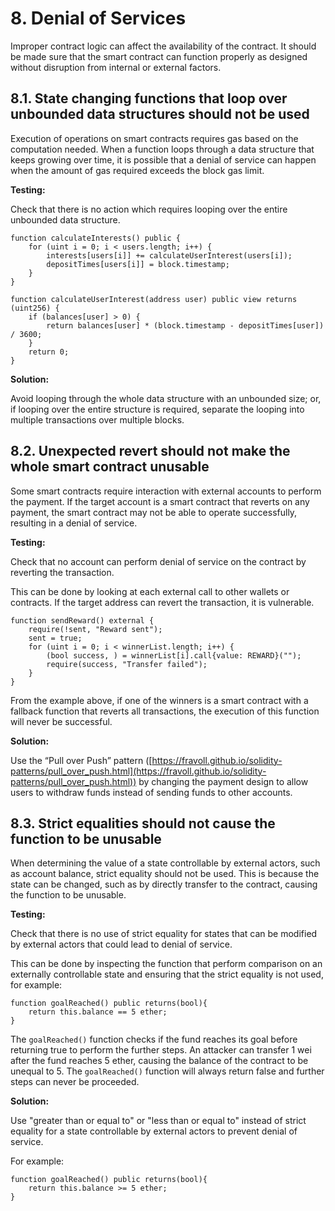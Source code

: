 # 8. Denial of Services

Improper contract logic can affect the availability of the contract. It should be made sure that the smart contract can function properly as designed without disruption from internal or external factors.

## 8.1. State changing functions that loop over unbounded data structures should not be used

Execution of operations on smart contracts requires gas based on the computation needed. When a function loops through a data structure that keeps growing over time, it is possible that a denial of service can happen when the amount of gas required exceeds the block gas limit.

**Testing:**

Check that there is no action which requires looping over the entire unbounded data structure.

```solidity
function calculateInterests() public {
	for (uint i = 0; i < users.length; i++) {
		interests[users[i]] += calculateUserInterest(users[i]);
		depositTimes[users[i]] = block.timestamp;
	}
}

function calculateUserInterest(address user) public view returns (uint256) {
	if (balances[user] > 0) {
		return balances[user] * (block.timestamp - depositTimes[user]) / 3600;
	}
	return 0;
}
```

**Solution:**

Avoid looping through the whole data structure with an unbounded size; or, if looping over the entire structure is required, separate the looping into multiple transactions over multiple blocks.

## 8.2. Unexpected revert should not make the whole smart contract unusable

Some smart contracts require interaction with external accounts to perform the payment. If the target account is a smart contract that reverts on any payment, the smart contract may not be able to operate successfully, resulting in a denial of service.

**Testing:**

Check that no account can perform denial of service on the contract by reverting the transaction.

This can be done by looking at each external call to other wallets or contracts. If the target address can revert the transaction, it is vulnerable.

```solidity
function sendReward() external {
	require(!sent, "Reward sent");
	sent = true;
	for (uint i = 0; i < winnerList.length; i++) {
		(bool success, ) = winnerList[i].call{value: REWARD}("");
		require(success, "Transfer failed");
	}
}
```

From the example above, if one of the winners is a smart contract with a fallback function that reverts all transactions, the execution of this function will never be successful.

**Solution:**

Use the “Pull over Push” pattern ([https://fravoll.github.io/solidity-patterns/pull_over_push.html](https://fravoll.github.io/solidity-patterns/pull_over_push.html)) by changing the payment design to allow users to withdraw funds instead of sending funds to other accounts.

## 8.3. Strict equalities should not cause the function to be unusable

When determining the value of a state controllable by external actors, such as account balance, strict equality should not be used. This is because the state can be changed, such as by directly transfer to the contract, causing the function to be unusable.

**Testing:**

Check that there is no use of strict equality for states that can be modified by external actors that could lead to denial of service.

This can be done by inspecting the function that perform comparison on an externally controllable state and ensuring that the strict equality is not used, for example:

```solidity
function goalReached() public returns(bool){
    return this.balance == 5 ether;
}
```

The `goalReached()` function checks if the fund reaches its goal before returning true to perform the further steps. An attacker can transfer 1 wei after the fund reaches 5 ether, causing the balance of the contract to be unequal to 5. The `goalReached()` function will always return false and further steps can never be proceeded.

**Solution:**

Use "greater than or equal to" or "less than or equal to" instead of strict equality for a state controllable by external actors to prevent denial of service.

For example:

```solidity
function goalReached() public returns(bool){
    return this.balance >= 5 ether;
}
```
